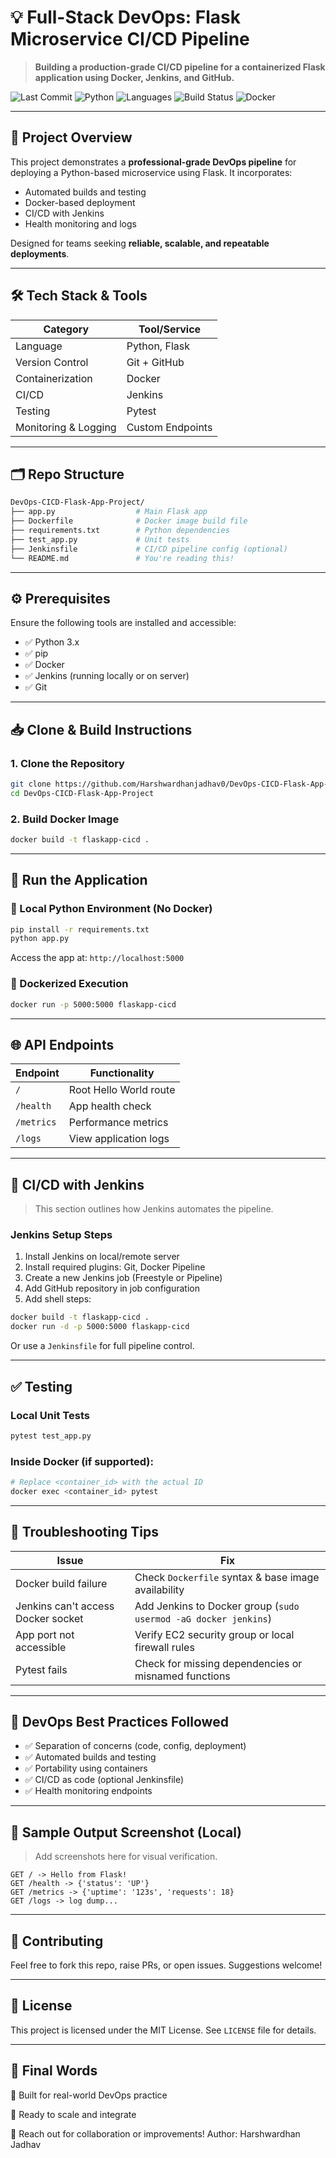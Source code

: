 
# 💡 Full-Stack DevOps: Flask Microservice CI/CD Pipeline

> **Building a production-grade CI/CD pipeline for a containerized Flask application using Docker, Jenkins, and GitHub.**

![Last Commit](https://img.shields.io/badge/last%20update-today-success)
![Python](https://img.shields.io/badge/codebase-85.4%25%20Python-blue)
![Languages](https://img.shields.io/badge/languages-2-informational)
![Build Status](https://img.shields.io/badge/build-passing-brightgreen)
![Docker](https://img.shields.io/badge/container-Docker-blue)

---

## 📌 Project Overview

This project demonstrates a **professional-grade DevOps pipeline** for deploying a Python-based microservice using Flask. It incorporates:

- Automated builds and testing
- Docker-based deployment
- CI/CD with Jenkins
- Health monitoring and logs

Designed for teams seeking **reliable, scalable, and repeatable deployments**.

---

## 🛠️ Tech Stack & Tools

| Category             | Tool/Service     |
|----------------------|------------------|
| Language             | Python, Flask    |
| Version Control      | Git + GitHub     |
| Containerization     | Docker           |
| CI/CD                | Jenkins          |
| Testing              | Pytest           |
| Monitoring & Logging | Custom Endpoints |

---

## 🗂️ Repo Structure

```bash
DevOps-CICD-Flask-App-Project/
├── app.py                  # Main Flask app
├── Dockerfile              # Docker image build file
├── requirements.txt        # Python dependencies
├── test_app.py             # Unit tests
├── Jenkinsfile             # CI/CD pipeline config (optional)
└── README.md               # You're reading this!
```

---

## ⚙️ Prerequisites

Ensure the following tools are installed and accessible:

- ✅ Python 3.x
- ✅ pip
- ✅ Docker
- ✅ Jenkins (running locally or on server)
- ✅ Git

---

## 📥 Clone & Build Instructions

### 1. Clone the Repository

```bash
git clone https://github.com/Harshwardhanjadhav0/DevOps-CICD-Flask-App-Project.git
cd DevOps-CICD-Flask-App-Project
```

### 2. Build Docker Image

```bash
docker build -t flaskapp-cicd .
```

---

## 🚀 Run the Application

### 🔧 Local Python Environment (No Docker)

```bash
pip install -r requirements.txt
python app.py
```

Access the app at: `http://localhost:5000`

### 🐳 Dockerized Execution

```bash
docker run -p 5000:5000 flaskapp-cicd
```

---

## 🌐 API Endpoints

| Endpoint     | Functionality           |
|--------------|-------------------------|
| `/`          | Root Hello World route  |
| `/health`    | App health check        |
| `/metrics`   | Performance metrics     |
| `/logs`      | View application logs   |

---

## 🔁 CI/CD with Jenkins

> This section outlines how Jenkins automates the pipeline.

### Jenkins Setup Steps

1. Install Jenkins on local/remote server
2. Install required plugins: Git, Docker Pipeline
3. Create a new Jenkins job (Freestyle or Pipeline)
4. Add GitHub repository in job configuration
5. Add shell steps:

```bash
docker build -t flaskapp-cicd .
docker run -d -p 5000:5000 flaskapp-cicd
```

Or use a `Jenkinsfile` for full pipeline control.

---

## ✅ Testing

### Local Unit Tests

```bash
pytest test_app.py
```

### Inside Docker (if supported):

```bash
# Replace <container_id> with the actual ID
docker exec <container_id> pytest
```

---

## 🧰 Troubleshooting Tips

| Issue                                | Fix                                                   |
|--------------------------------------|--------------------------------------------------------|
| Docker build failure                 | Check `Dockerfile` syntax & base image availability    |
| Jenkins can't access Docker socket   | Add Jenkins to Docker group (`sudo usermod -aG docker jenkins`) |
| App port not accessible              | Verify EC2 security group or local firewall rules      |
| Pytest fails                         | Check for missing dependencies or misnamed functions   |

---

## 📌 DevOps Best Practices Followed

- ✅ Separation of concerns (code, config, deployment)
- ✅ Automated builds and testing
- ✅ Portability using containers
- ✅ CI/CD as code (optional Jenkinsfile)
- ✅ Health monitoring endpoints

---

## 🧪 Sample Output Screenshot (Local)

> Add screenshots here for visual verification.

```
GET / -> Hello from Flask!
GET /health -> {'status': 'UP'}
GET /metrics -> {'uptime': '123s', 'requests': 18}
GET /logs -> log dump...
```

---

## 🙌 Contributing

Feel free to fork this repo, raise PRs, or open issues. Suggestions welcome!

---

## 📄 License

This project is licensed under the MIT License. See `LICENSE` file for details.

---

## 🏁 Final Words

🔧 Built for real-world DevOps practice

🚀 Ready to scale and integrate

💬 Reach out for collaboration or improvements!
Author: Harshwardhan Jadhav